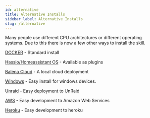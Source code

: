 ```yaml
---
id: alternative
title: Alternative Installs
sidebar_label: Alternative Installs
slug: /alternative
---
```

Many people use different CPU architectures or different operating systems.
Due to this there is now a few other ways to install the skill.

[DOCKER](https://alpha-video.andrewstech.me/docs/doc2) - Standard install

[Hassio/Homeassistant OS](https://alpha-video.andrewstech.me/docs/home-assistant-os) - Available as plugins

[Balena Cloud](https://alpha-video.andrewstech.me/docs/balena) - A local cloud deployment 

[Windows](https://alpha-video.andrewstech.me/docs/Windows) - Easy install for windows devices.

[Unraid](https://alpha-video.andrewstech.me/docs/unraid) - Easy deployment to UnRaid

[AWS](https://alpha-video.andrewstech.me/docs/aws) - Easy development to Amazon Web Services

[Heroku](https://alpha-video.andrewstech.me/docs/heroku) - Easy development to heroku
